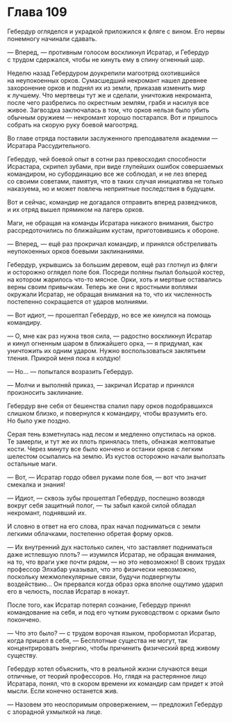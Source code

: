 # Глава 109

Гебердур огляделся и украдкой приложился к фляге с вином. Его нервы понемногу начинали сдавать.

— Вперед, — противным голосом воскликнул Исратар, и Гебердур с трудом сдержался, чтобы не кинуть ему в спину огненный шар.

Неделю назад Гебердуром доукрепили магоотряд охотившийся на неупокоенных орков. Сумасшедший некромант нашел древнее захоронение орков и поднял их из земли, приказав изменить мир к лучшему. Что мертвецы тут же и сделали, уничтожив некроманта, после чего разбрелись по окрестным землям, грабя и насилуя все живое. Загвоздка заключалась в том, что орков нельзя было убить обычным оружием — некромант хорошо постарался. Вот и пришлось собрать на скорую руку боевой магоотряд. 

Во главе отряда поставили заслуженного преподавателя академии — Исратара Рассудительного. 

Гебердур, чей боевой опыт в сотни раз превосходил способности Исрастара, скрипел зубами, при виде глупейших ошибок совершаемых командиром, но субординацию все же соблюдал, и не лез вперед со своими советами, памятуя, что в таких случая инициатива не только наказуема, но и может повлечь неприятные последствия в будущем.

Вот и сейчас, командир не догадался отправить вперед разведчиков, и их отряд вышел прямиком на лагерь орков.

Маги, не обращая на команды Исратара никакого внимания, быстро рассредоточились по ближайшим кустам, приготовившись к обороне.

— Вперед, — ещё раз прокричал командир, и принялся обстреливать неупокоенных орков боевыми заклинаниями.

Гебердур, укрывшись за большим деревом, ещё раз глотнул из фляги и осторожно оглядел поле боя. Посреди поляны пылал большой костер, на котором жарилось что-то мясное. Орки, хоть и мертвые оставались верны своим привычкам. Теперь же они с яростными воплями окружали Исратар, не обращая внимания на то, что их численность постепенно сокращается от ударов молниями.

— Вот идиот, — прошептал Гебердур, но все же кинулся на помощь командиру.

— О, мне как раз нужна твоя сила, — радостно воскликнул Исратар и кинул огненным шаром в ближайшего орка, — я придумал, как уничтожить их одним ударом. Нужно воспользоваться заклятьем тления. Прикрой меня пока я колдую!

— Но... — попытался возразить Гебердур.

— Молчи и выполняй приказ, — закричал Исратар и принялся произносить заклинание.

Гебердур вне себя от бешенства спалил пару орков подобравшихся слишком близко, и повернулся к командиру, чтобы вразумить его. Но было уже поздно.

Серая тень взметнулась над лесом и медленно опустилась на орков. Те замерли, и тут же их плоть принялась тлеть, обнажая желтоватые кости. Через минуту все было кончено и останки орков с легким шелестом осыпались на землю. Из кустов осторожно начали выползать остальные маги.

— Вот, — Исратар гордо обвел руками поле боя, — вот что значит смекалка и знания!

— Идиот, — сквозь зубы прошептал Гебердур, поспешно возводя вокруг себя защитный полог, — ты забыл какой силой обладал некромант, поднявший их. 

И словно в ответ на его слова, прах начал подниматься с земли легкими облачками, постепенно обретая форму орков.

— Их внутренний дух настолько силен, что заставляет подниматься даже истлевшую плоть? — изумился Исратар, не обращая внимания, на то, что враги уже почти рядом, — но это невозможно! В своих трудах профессор Элхабар указывал, что это физически невозможно, поскольку межмолекулярные связи, будучи подвергнуты воздействию... Он прервался когда образ орка вполне ощутимо ударил его в челюсть, послав Исратар в нокаут.

После того, как Исратар потерял сознание, Гебердур принял командование на себя, и под его чутким руководством с орками было покончено.

— Что это было? — с трудом ворочая языком, пробормотал Исратар, когда пришел в себя, — Бесплотные существа не могут, так концентрировать энергию, чтобы причинить физический вред живому существу.

Гебердур хотел объяснить, что в реальной жизни случаются вещи отличные, от теорий профессоров. Но, глядя на растерянное лицо Исратара, понял, что в скором времени их командир сам придет к этой мысли. Если конечно останется жив.

— Назовем это неоспоримым опровержением, — предложил Гебердур с злорадной ухмылкой на лице.

